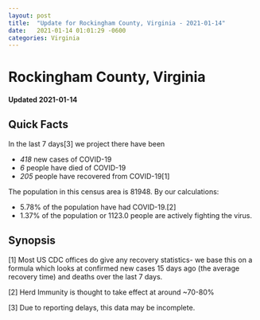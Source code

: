 ```yaml
---
layout: post
title:  "Update for Rockingham County, Virginia - 2021-01-14"
date:   2021-01-14 01:01:29 -0600
categories: Virginia
---
```


# Rockingham County, Virginia
#### Updated 2021-01-14

## Quick Facts

In the last 7 days[3] we project there have been
- *418* new cases of COVID-19
- *6* people have died of COVID-19
- *205* people have recovered from COVID-19[1]

The population in this census area is 81948. By our calculations:
- 5.78% of the population have had COVID-19.[2]
- 1.37% of the population or 1123.0 people are actively fighting the virus.

## Synopsis




[1] Most US CDC offices do give any recovery statistics- we base this on a formula which looks at confirmed new cases
15 days ago (the average recovery time) and deaths over the last 7 days.

[2] Herd Immunity is thought to take effect at around ~70-80%

[3] Due to reporting delays, this data may be incomplete.
 
    
